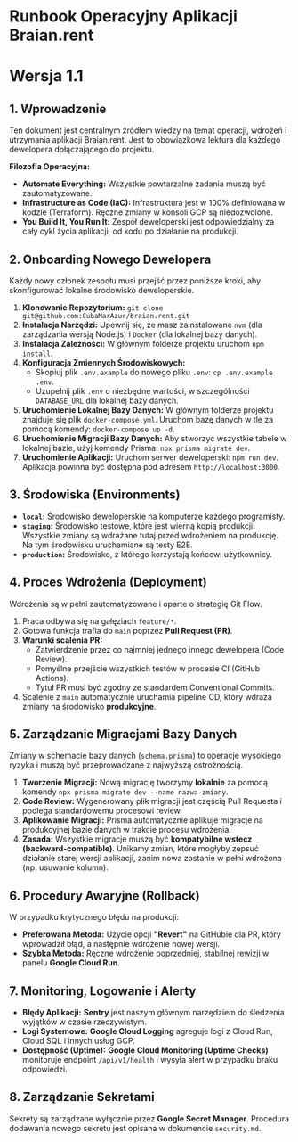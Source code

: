 # Runbook Operacyjny Aplikacji Braian.rent
# Wersja 1.1

## 1. Wprowadzenie

Ten dokument jest centralnym źródłem wiedzy na temat operacji, wdrożeń i utrzymania aplikacji Braian.rent. Jest to obowiązkowa lektura dla każdego dewelopera dołączającego do projektu.

**Filozofia Operacyjna:**
* **Automate Everything:** Wszystkie powtarzalne zadania muszą być zautomatyzowane.
* **Infrastructure as Code (IaC):** Infrastruktura jest w 100% definiowana w kodzie (Terraform). Ręczne zmiany w konsoli GCP są niedozwolone.
* **You Build It, You Run It:** Zespół deweloperski jest odpowiedzialny za cały cykl życia aplikacji, od kodu po działanie na produkcji.

## 2. Onboarding Nowego Dewelopera

Każdy nowy członek zespołu musi przejść przez poniższe kroki, aby skonfigurować lokalne środowisko deweloperskie.

1.  **Klonowanie Repozytorium:** `git clone git@github.com:CubaMarAzur/braian.rent.git`
2.  **Instalacja Narzędzi:** Upewnij się, że masz zainstalowane `nvm` (dla zarządzania wersją Node.js) i `Docker` (dla lokalnej bazy danych).
3.  **Instalacja Zależności:** W głównym folderze projektu uruchom `npm install`.
4.  **Konfiguracja Zmiennych Środowiskowych:**
    * Skopiuj plik `.env.example` do nowego pliku `.env`: `cp .env.example .env`.
    * Uzupełnij plik `.env` o niezbędne wartości, w szczególności `DATABASE_URL` dla lokalnej bazy danych.
5.  **Uruchomienie Lokalnej Bazy Danych:** W głównym folderze projektu znajduje się plik `docker-compose.yml`. Uruchom bazę danych w tle za pomocą komendy: `docker-compose up -d`.
6.  **Uruchomienie Migracji Bazy Danych:** Aby stworzyć wszystkie tabele w lokalnej bazie, użyj komendy Prisma: `npx prisma migrate dev`.
7.  **Uruchomienie Aplikacji:** Uruchom serwer deweloperski: `npm run dev`. Aplikacja powinna być dostępna pod adresem `http://localhost:3000`.

## 3. Środowiska (Environments)

* **`local`:** Środowisko deweloperskie na komputerze każdego programisty.
* **`staging`:** Środowisko testowe, które jest wierną kopią produkcji. Wszystkie zmiany są wdrażane tutaj przed wdrożeniem na produkcję. Na tym środowisku uruchamiane są testy E2E.
* **`production`:** Środowisko, z którego korzystają końcowi użytkownicy.

## 4. Proces Wdrożenia (Deployment)

Wdrożenia są w pełni zautomatyzowane i oparte o strategię Git Flow.
1.  Praca odbywa się na gałęziach `feature/*`.
2.  Gotowa funkcja trafia do `main` poprzez **Pull Request (PR)**.
3.  **Warunki scalenia PR:**
    * Zatwierdzenie przez co najmniej jednego innego dewelopera (Code Review).
    * Pomyślne przejście wszystkich testów w procesie CI (GitHub Actions).
    * Tytuł PR musi być zgodny ze standardem Conventional Commits.
4.  Scalenie z `main` automatycznie uruchamia pipeline CD, który wdraża zmiany na środowisko **produkcyjne**.

## 5. Zarządzanie Migracjami Bazy Danych

Zmiany w schemacie bazy danych (`schema.prisma`) to operacje wysokiego ryzyka i muszą być przeprowadzane z najwyższą ostrożnością.

1.  **Tworzenie Migracji:** Nową migrację tworzymy **lokalnie** za pomocą komendy `npx prisma migrate dev --name nazwa-zmiany`.
2.  **Code Review:** Wygenerowany plik migracji jest częścią Pull Requesta i podlega standardowemu procesowi review.
3.  **Aplikowanie Migracji:** Prisma automatycznie aplikuje migracje na produkcyjnej bazie danych w trakcie procesu wdrożenia.
4.  **Zasada:** Wszystkie migracje muszą być **kompatybilne wstecz (backward-compatible)**. Unikamy zmian, które mogłyby zepsuć działanie starej wersji aplikacji, zanim nowa zostanie w pełni wdrożona (np. usuwanie kolumn).

## 6. Procedury Awaryjne (Rollback)

W przypadku krytycznego błędu na produkcji:
* **Preferowana Metoda:** Użycie opcji **"Revert"** na GitHubie dla PR, który wprowadził błąd, a następnie wdrożenie nowej wersji.
* **Szybka Metoda:** Ręczne wdrożenie poprzedniej, stabilnej rewizji w panelu **Google Cloud Run**.

## 7. Monitoring, Logowanie i Alerty

* **Błędy Aplikacji:** **Sentry** jest naszym głównym narzędziem do śledzenia wyjątków w czasie rzeczywistym.
* **Logi Systemowe:** **Google Cloud Logging** agreguje logi z Cloud Run, Cloud SQL i innych usług GCP.
* **Dostępność (Uptime):** **Google Cloud Monitoring (Uptime Checks)** monitoruje endpoint `/api/v1/health` i wysyła alert w przypadku braku odpowiedzi.

## 8. Zarządzanie Sekretami

Sekrety są zarządzane wyłącznie przez **Google Secret Manager**. Procedura dodawania nowego sekretu jest opisana w dokumencie `security.md`.
